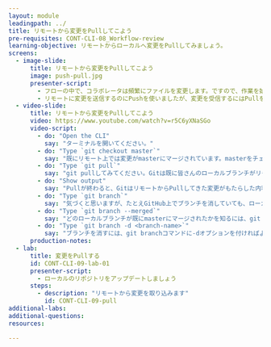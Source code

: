 ```yaml
---
layout: module
leadingpath: ../
title: リモートから変更をPullしてこよう
pre-requisites: CONT-CLI-08_Workflow-review
learning-objective: リモートからローカルへ変更をPullしてみましょう。
screens:
  - image-slide:
      title: リモートから変更をPullしてこよう
      image: push-pull.jpg
      presenter-script:
        - フローの中で、コラボレータは頻繁にファイルを変更します。ですので、作業を始める前に、ローカルファイルを最新にアップデートする必要があります。
        - リモートに変更を送信するのにPushを使いましたが、変更を受信するにはPullを使います。リモートからPullしてくると、Gitは前回Pullした時と比較して新しく追加されたコミットをダウンロードします。そしてローカルブランチにそのコミットをマージしようとします。
  - video-slide:
      title: リモートから変更をPullしてこよう
      video: https://www.youtube.com/watch?v=r5C6yXNaSGo
      video-script:
        - do: "Open the CLI"
          say: "ターミナルを開いてください。"
        - do: "Type `git checkout master`"
          say: "既にリモート上では変更がmasterにマージされています。masterをチェックアウトしてみてください。"
        - do: "Type `git pull`"
          say: "git pullしてみてください。Gitは既に皆さんのローカルブランチがリモートのmasterブランチと関連づいていることを知っていますから（-uでUpstreamを設定しましたよね）、GitにどこからPullすべきかを教える必要はありません。"
        - do: "Show output"
          say: "Pullが終わると、GitはリモートからPullしてきた変更がもたらした内容についてレポートしてくれます。そしてマージがつつがなく終わったことを教えてくれます。"
        - do: "Type `git branch`"
          say: "気づくと思いますが、たとえGitHub上でブランチを消していても、ローカルのブランチは消えたりせず存在しています。"
        - do: "Type `git branch --merged`"
          say: "どのローカルブランチが既にmasterにマージされたかを知るには、git branchコマンドに--mergedオプションをつければよいです。あなたのローカルブランチがリストされているのが見えるはずです。この場合一般的に言って、ローカルのブランチを消しても安全だということです。"
        - do: "Type `git branch -d <branch-name>`"
          say: "ブランチを消すには、git branchコマンドに-dオプションを付ければよいです。"
      production-notes:
  - lab:
      title: 変更をPullする
      id: CONT-CLI-09-lab-01
      presenter-script:
        - ローカルのリポジトリをアップデートしましょう
      steps:
        - description: "リモートから変更を取り込みます"
          id: CONT-CLI-09-pull
additional-labs:
additional-questions:
resources:

---
```

